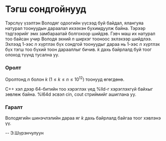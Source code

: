 Тэгш сондгойнууд
================
Тэрслүү үзэлтэн Володяг одоогийн үүсээд буй байдал, ялангуяа натурал тоонуудын
дараалал ихээхэн бухимдуулж байна. Тэрээр тэдгээрийг эмх замбараатай болгохоор
шийдэв. Гэвч маш их натурал тоо байсан учир Володя эхний $n$ ширхэг тооноос
эхлэхээр шийдлээ. Эхлээд $1$-ээс $n$ хүртлэх бүх сондгой тоонуудыг дараа нь
$1$-ээс $n$ хүртлэх бүх тэгш тоо бүхий тоон дарааллыг бичив. $k$ дахь байрлалд
буй тоог олоход түүнд тусална уу.


### Оролт
Оролтонд $n$ болон $k$ $(1 ≤ k ≤ n ≤ 10^{12})$ тоонууд өгөгдөнө.

C++ хэл дээр 64-битийн тоо хэрэглэх үед %lld-г хэрэглэхгүй байхыг зөвлөж байна.
%I64d эсвэл cin, cout стриймийг ашиглана уу.


### Гаралт
Володягийн шинэчлэлийн дараа яг $k$ дахь байрлалд байгаа тоог хэвлэнэ үү.

-- Э.Шүрэнчулуун
